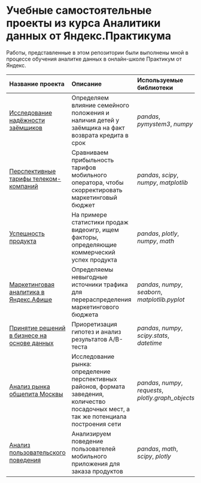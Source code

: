 # Учебные самостоятельные проекты из курса Аналитики данных от Яндекс.Практикума

Работы, представленные в этом репозитории были выполнены мной в процессе обучения аналитке данных в онлайн-школе Практикум от Яндекс.

| Название проекта | Описание | Используемые библиотеки | 
| :---------------------- | :---------------------- | :---------------------- |
| [Исследование надёжности заёмщиков](safe_borrower_research) | Определяем влияние семейного положения и наличия детей у заёмщика на факт возврата кредита в срок | *pandas*, *pymystem3*, *numpy*|
| [Перспективные тарифы телеком-компаний](telecom_tariffs_research) | Сравниваем прибыльность тарифов мобильного оператора, чтобы скорректировать маркетинговый бюджет | *pandas*, *scipy*, *numpy*, *matplotlib* |
| [Успешность продукта](success_of_product) | На примере статистики продаж видеоигр, ищем факторы, определяющие коммерческий успех продукта | *pandas*, *plotly*, *numpy*, *math* |
| [Маркетинговая аналитика в Яндекс.Афише](marketing_analytics) | Определяемы невыгодные источники трафика для перераспределения маркетингового бюджета | *pandas*, *numpy*, *seaborn*, *matplotlib.pyplot* |
| [Принятие решений в бизнесе на основе данных](ab_test) | Приоретизация гипотез и анализ результатов A/B-теста | *pandas*, *numpy*, *scipy.stats*, *datetime* |
| [Анализ рынка общепита Москвы](moscow_kafe) | Исследование рынка: определение перспективных районов, формата заведения, количество посадочных мест, а так же потенциала построения сети | *pandas*, *numpy*, *requests*, *plotly.graph_objects* |
| [Анализ пользовательского поведения](users_behavior) | Анализируем поведение пользователей мобильного приложения для заказа продуктов | *pandas*, *math*, *scipy*, *plotly* |
